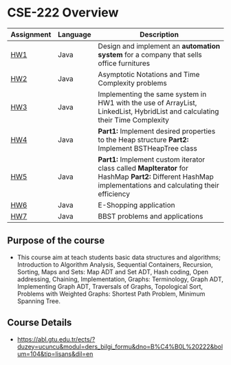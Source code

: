 # CSE-222 Overview

Assignment  | Language | Description
------------- | ------------- | -------------
[HW1](https://github.com/okantorun/Data-Structures/tree/main/hw1)  | Java | Design and implement an __automation system__ for a company that sells office furnitures
[HW2](https://github.com/okantorun/Data-Structures/tree/main/hw2)  | Java | Asymptotic Notations and Time Complexity problems
[HW3](https://github.com/okantorun/Data-Structures/tree/main/hw3)  | Java | Implementing the same system in HW1 with the use of ArrayList, LinkedList, HybridList and calculating their Time Complexity
[HW4](https://github.com/okantorun/Data-Structures/tree/main/hw4)  | Java | __Part1:__ Implement desired properties to the Heap structure __Part2:__  Implement  BSTHeapTree class
[HW5](https://github.com/okantorun/Data-Structures/tree/main/hw5)  | Java | __Part1:__ Implement custom iterator class called __MapIterator__ for HashMap __Part2:__  Different HashMap implementations and calculating their efficiency 
[HW6](https://github.com/okantorun/Data-Structures/tree/main/hw6)  | Java | E-Shopping application
[HW7](https://github.com/okantorun/Data-Structures/tree/main/hw7)  | Java | BBST problems and applications
## Purpose of the course
- This course aim at teach students basic data structures and algorithms; Introduction to Algorithm Analysis, Sequential Containers, Recursion, Sorting, Maps and Sets: Map ADT and Set ADT, Hash coding, Open addressing, Chaining, Implementation, Graphs: Terminology, Graph ADT, Implementing Graph ADT, Traversals of Graphs, Topological Sort, Problems with Weighted Graphs: Shortest Path Problem, Minimum Spanning Tree.

## Course Details
- https://abl.gtu.edu.tr/ects/?duzey=ucuncu&modul=ders_bilgi_formu&dno=B%C4%B0L%20222&bolum=104&tip=lisans&dil=en

